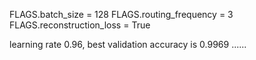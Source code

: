 FLAGS.batch_size = 128
FLAGS.routing_frequency = 3
FLAGS.reconstruction_loss = True

learning rate 0.96, best validation accuracy is 0.9969 ......
